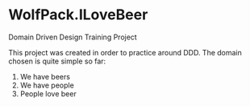 # WolfPack.ILoveBeer
Domain Driven Design Training Project

This project was created in order to practice around DDD. The domain chosen is quite simple so far:

1) We have beers
2) We have people
3) People love beer
